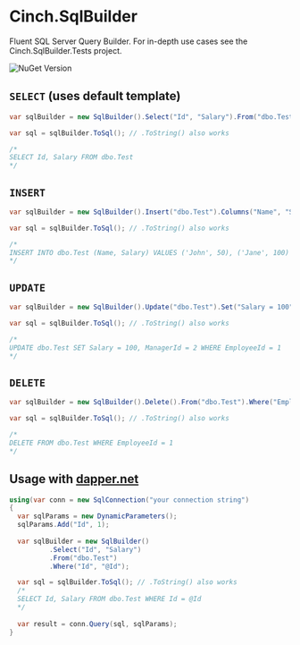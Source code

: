 # Cinch.SqlBuilder
Fluent SQL Server Query Builder. For in-depth use cases see the Cinch.SqlBuilder.Tests project.

![NuGet Version](https://img.shields.io/nuget/v/Cinch.SqlBuilder.svg)

## `SELECT` (uses default template)

```c#
var sqlBuilder = new SqlBuilder().Select("Id", "Salary").From("dbo.Test");

var sql = sqlBuilder.ToSql(); // .ToString() also works

/*
SELECT Id, Salary FROM dbo.Test
*/
```

## `INSERT`

```c#
var sqlBuilder = new SqlBuilder().Insert("dbo.Test").Columns("Name", "Salary").Values("'John'", "50").Values("'Jane'", "100");

var sql = sqlBuilder.ToSql(); // .ToString() also works

/*
INSERT INTO dbo.Test (Name, Salary) VALUES ('John', 50), ('Jane', 100)
*/
```

## `UPDATE`

```c#
var sqlBuilder = new SqlBuilder().Update("dbo.Test").Set("Salary = 100", "ManagerId = 2").Where("EmployeeId = 1");

var sql = sqlBuilder.ToSql(); // .ToString() also works

/*
UPDATE dbo.Test SET Salary = 100, ManagerId = 2 WHERE EmployeeId = 1
*/
```

## `DELETE`

```c#
var sqlBuilder = new SqlBuilder().Delete().From("dbo.Test").Where("EmployeeId = 1");

var sql = sqlBuilder.ToSql(); // .ToString() also works

/*
DELETE FROM dbo.Test WHERE EmployeeId = 1
*/
```

## Usage with [dapper.net](https://github.com/StackExchange/Dapper)

```c#
using(var conn = new SqlConnection("your connection string")
{
  var sqlParams = new DynamicParameters();
  sqlParams.Add("Id", 1);
    
  var sqlBuilder = new SqlBuilder()
          .Select("Id", "Salary")
          .From("dbo.Test")
          .Where("Id", "@Id");

  var sql = sqlBuilder.ToSql(); // .ToString() also works 
  /*
  SELECT Id, Salary FROM dbo.Test WHERE Id = @Id
  */ 
    
  var result = conn.Query(sql, sqlParams);
}
```
